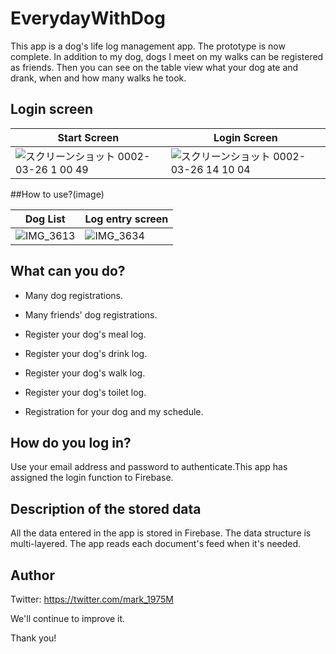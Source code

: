 # EverydayWithDog

This app is a dog's life log management app. The prototype is now complete.  In addition to my dog, dogs I meet on my walks can be registered as friends. Then you can see on the table view what your dog ate and drank, when and how many walks he took.
## Login screen

|Start Screen|Login Screen|
|---|---|
|![スクリーンショット 0002-03-26 1 00 49](https://user-images.githubusercontent.com/49276817/77614130-c7102b00-6f6f-11ea-85da-e0fd96d31952.PNG)|![スクリーンショット 0002-03-26 14 10 04](https://user-images.githubusercontent.com/49276817/77614229-00489b00-6f70-11ea-900a-3d5eb12bdea4.png)

##How to use?(image)

|Dog List|Log entry screen|
|---|---|
|![IMG_3613](https://user-images.githubusercontent.com/49276817/77616231-81099600-6f74-11ea-8aaf-907626c6e3b8.gif)|![IMG_3634](https://user-images.githubusercontent.com/49276817/77616468-11e07180-6f75-11ea-84fd-1559a2c95fe3.gif)



## What can you do?

- Many dog registrations.

- Many friends' dog registrations.

- Register your dog's meal log.

- Register your dog's drink log.

- Register your dog's walk log.

- Register your dog's toilet log.

- Registration for your dog and my schedule.

## How do you log in?

Use your email address and password to authenticate.This app has assigned the login function to Firebase.

## Description of the stored data

All the data entered in the app is stored in Firebase.
The data structure is multi-layered. The app reads each document's feed when it's needed.

## Author

Twitter: https://twitter.com/mark_1975M

We'll continue to improve it.

Thank you!
